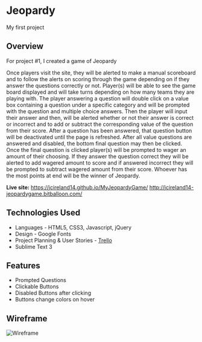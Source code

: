 # Jeopardy
My first project
## Overview

For project #1, I created a game of Jeopardy

Once players visit the site, they will be alerted to make a manual scoreboard and to follow the alerts on scoring through the game depending on if they answer the questions correctly or not.
Player(s) will be able to see the game board displayed and will take turns depending on how many teams they are playing with.  The player answering a question will double click on a value box containing a question under a specific category and will be prompted with the question and multiple choice answers. Then the player will input their answer and then, will be alerted whether or not their answer is correct or incorrect and to add or subtract the corresponding value of the question from their score.
After a question has been answered, that question button will be deactivated until the page is refreshed.  After all value questions are answered and disabled, the bottom final question may then be clicked.  Once the final question is clicked player(s) will be prompted to wager an amount of their choosing.  If they answer the question correct they will be alerted to add wagered amount to score and if answered incorrect they will be prompted to subtract wagered amount from their score. Whoever has the most points at end will be the winner of Jeopardy.

**Live site:** <https://jcireland14.github.io/MyJeopardyGame/>
                <http://jcireland14-jeopardygame.bitballoon.com/>

## Technologies Used

  * Languages - HTML5, CSS3, Javascript, jQuery
  * Design -  Google Fonts
  * Project Planning & User Stories - [Trello](https://trello.com/b/FmdcRaG9/wdi-project-one)
  * Sublime Text 3


## Features

  * Prompted Questions
  * Clickable Buttons
  * Disabled Buttons after clicking
  * Buttons change colors on hover



## Wireframe

![Wireframe](http://imgur.com/VOhMopt)
